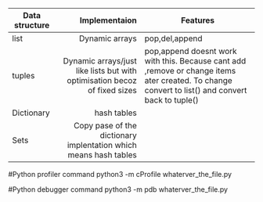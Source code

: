 | Data structure |                                                              Implementaion | Features|
|----------------|---------------------------------------------------------------------------:|---------|
| list           |                                                             Dynamic arrays | pop,del,append |
| tuples         | Dynamic arrays/just like lists but with optimisation becoz of  fixed sizes | pop,append doesnt work with this. Because cant add ,remove or change items ater created. To change convert to list() and convert back to tuple() |
| Dictionary     |                                                                hash tables | |
| Sets           | Copy pase of the dictionary implentation which means hash tables | |



#Python profiler command
python3 -m cProfile whaterver_the_file.py 

#Python debugger command
python3 -m pdb whaterver_the_file.py 